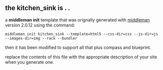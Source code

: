 the kitchen_sink is . . 
-----
a __middleman init__ template that was orignally generated with [middleman](https://github.com/tdreyno/middleman) version 2.0.12 using the command:

```
middleman init kitchen_sink --template=html5 --css-dir=css --js-dir=js --images-dir=img --rack --bundler
```

then it has been modified to support all that plus compass and blueprint.

replace the contents of this file with the appropriate description of your site when you generate one.